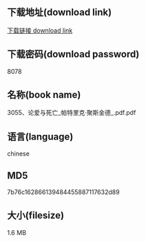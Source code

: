 ## 下载地址(download link)
[下载链接 download link](https://voluble-croquembouche-d321dc.netlify.app/?s=3055%E3%80%81%E8%AE%BA%E7%88%B1%E4%B8%8E%E6%AD%BB%E4%BA%A1_%E5%B8%95%E7%89%B9%E9%87%8C%E5%85%8B%C2%B7%E8%81%9A%E6%96%AF%E9%87%91%E5%BE%B7_.pdf)

## 下载密码(download password)
8078

## 名称(book name)
3055、论爱与死亡_帕特里克·聚斯金德_.pdf.pdf

## 语言(language)
chinese

## MD5
7b76c162866139484455887117632d89

## 大小(filesize)
1.6 MB
